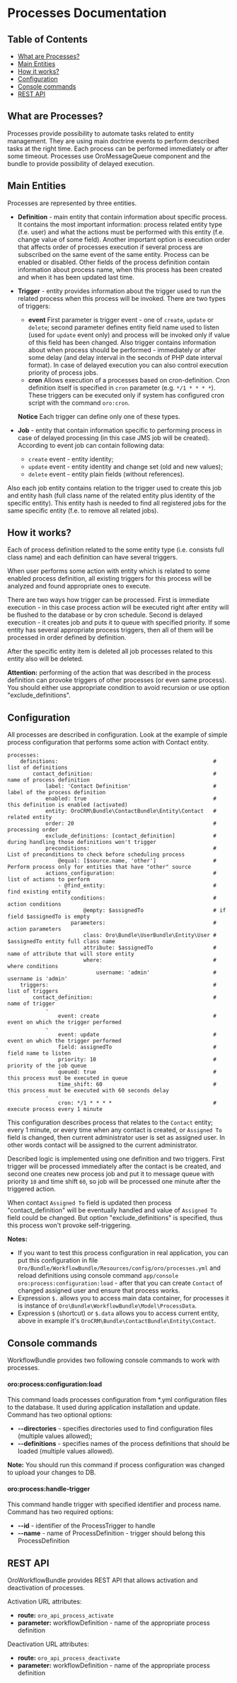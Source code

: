 Processes Documentation
==============================

Table of Contents
-----------------
 - [What are Processes?](#what-are-processes)
 - [Main Entities](#main-entities)
 - [How it works?](#how-it-works)
 - [Configuration](#configuration)
 - [Console commands](#console-commands)
 - [REST API](#rest-api)

What are Processes?
-------------------

Processes provide possibility to automate tasks related to entity management. They are using main doctrine events
to perform described tasks at the right time. Each process can be performed immediately or after some timeout.
Processes use OroMessageQueue component and the bundle to provide possibility of delayed execution.

Main Entities
-------------

Processes are represented by three entities.

* **Definition** - main entity that contain information about specific process. It contains the most important
information: process related entity type (f.e. user) and what the actions must be performed with this entity
(f.e. change value of some field). Another important option is execution order that affects order of processes
execution if several process are subscribed on the same event of the same entity. Process can be enabled or disabled.
Other fields of the process definition contain information about process name, when this process has been created and
when it has been updated last time.

* **Trigger** - entity provides information about the trigger used to run the related process when
this process will be invoked. 
There are two types of triggers:
    - **event**
    First parameter is trigger event - one of ``create``, ``update`` or ``delete``;
    second parameter defines entity field name used to listen (used for ``update`` event only) and  process will be 
    invoked only if value of this field has been changed. Also trigger contains information about when process
    should be performed - immediately or after some delay (and delay interval in the seconds of PHP date interval 
    format). In case of delayed execution you can also control execution priority of process jobs.
    - **cron**
    Allows execution of a processes based on cron-definition. Cron definition itself is specified in ``cron`` parameter
    (e.g. ``*/1 * * * *``). These triggers can be executed only if system has configured cron script with the command
    ``oro:cron``.

    **Notice**
    Each trigger can define only one of these types.

* **Job** - entity that contain information specific to performing process in case of delayed processing
(in this case JMS job will be created). According to event job can contain following data:
    - ``create`` event - entity identity;
    - ``update`` event - entity identity and change set (old and new values);
    - ``delete`` event - entity plain fields (without references).

Also each job entity contains relation to the trigger used to create this job and entity hash (full class name
of the related entity plus identity of the specific entity). This entity hash is needed to find all registered jobs
for the same specific entity (f.e. to remove all related jobs).

How it works?
-------------

Each of process definition related to the some entity type (i.e. consists full class name) and each definition
can have several triggers.

When user performs some action with entity which is related to some enabled process definition,
all existing triggers for this process will be analyzed and found appropriate ones to execute.

There are two ways how trigger can be processed. First is immediate execution - in this case process action will be
executed right after entity will be flushed to the database or by cron schedule. Second is delayed execution - it creates job and puts it
to queue with specified priority. If some entity has several appropriate process triggers, then all of them
will be processed in order defined by definition.

After the specific entity item is deleted all job processes related to this entity also will be deleted.

**Attention:** performing of the action that was described in the process definition can provoke triggers
of other processes (or even same process). You should either use appropriate condition to avoid recursion or use 
option "exclude_definitions".

Configuration
-------------

All processes are described in configuration. Look at the example of simple process configuration that performs
some action with Contact entity.

```
processes:
    definitions:                                                 # list of definitions
        contact_definition:                                      # name of process definition
            label: 'Contact Definition'                          # label of the process definition
            enabled: true                                        # this definition is enabled (activated)
            entity: OroCRM\Bundle\ContactBundle\Entity\Contact   # related entity
            order: 20                                            # processing order
            exclude_definitions: [contact_definition]            # during handling those definitions won't trigger
            preconditions:                                       # List of preconditions to check before scheduling process
                @equal: [$source.name, 'other']                  # Perform process only for entities that have "other" source
            actions_configuration:                               # list of actions to perform
                - @find_entity:                                  # find existing entity
                    conditions:                                  # action conditions
                        @empty: $assignedTo                      # if field $assignedTo is empty
                    parameters:                                  # action parameters
                        class: Oro\Bundle\UserBundle\Entity\User # $assignedTo entity full class name
                        attribute: $assignedTo                   # name of attribute that will store entity
                        where:                                   # where conditions
                            username: 'admin'                    # username is 'admin'
    triggers:                                                    # list of triggers
        contact_definition:                                      # name of trigger
            -
                event: create                                    # event on which the trigger performed
            -
                event: update                                    # event on which the trigger performed
                field: assignedTo                                # field name to listen
                priority: 10                                     # priority of the job queue
                queued: true                                     # this process must be executed in queue
                time_shift: 60                                   # this process must be executed with 60 seconds delay
            -
                cron: */1 * * * *                                # execute process every 1 minute
```

This configuration describes process that relates to the ``Contact`` entity; every 1 minute, or every time when any contact is
created, or ``Assigned To`` field is changed, then current administrator user is set as assigned user.
In other words contact will be assigned to the current administrator.

Described logic is implemented using one definition and two triggers.
First trigger will be processed immediately after the contact is be created, and second one creates new process job
and put it to message queue with priority  ``10`` and time shift ``60``, so job will be processed one minute after
the triggered action.

When contact ``Assigned To`` field is updated then process "contact_definition" will be eventually handled and 
value  of ``Assigned To`` field could be changed. But option "exclude_definitions" is specified, thus this process won't
provoke self-triggering.

**Notes:** 

 - If you want to test this process configuration in real application, you can put this configuration in file
``Oro/Bundle/WorkflowBundle/Resources/config/oro/processes.yml`` and reload definitions using console command
``app/console oro:process:configuration:load`` - after that you can create ``Contact`` of changed assigned user
and ensure that process works.
 - Expression `$.` allows you to access main data container, for processes it is instance of `Oro\Bundle\WorkflowBundle\Model\ProcessData`.
 - Expression `$` (shortcut) or `$.data` allows you to access current entity, above in example it's `OroCRM\Bundle\ContactBundle\Entity\Contact`.


Console commands
----------------

WorkflowBundle provides two following console commands to work with processes.

#### oro:process:configuration:load

This command loads processes configuration from *.yml configuration files to the database. It used
during application installation and update. Command has two optional options:

- **--directories** - specifies directories used to find configuration files (multiple values allowed);
- **--definitions** - specifies names of the process definitions that should be loaded (multiple values allowed).

**Note:** You should run this command if process configuration was changed to upload your changes to DB.

#### oro:process:handle-trigger

This command handle trigger with specified identifier and process name. Command has two required options:

- **--id** - identifier of the ProcessTrigger to handle
- **--name** - name of ProcessDefinition - trigger should belong this ProcessDefinition

REST API
--------

OroWorkflowBundle provides REST API that allows activation and deactivation of processes.

Activation URL attributes:
* **route:** ``oro_api_process_activate``
* **parameter:** workflowDefinition - name of the appropriate process definition

Deactivation URL attributes:
* **route:** ``oro_api_process_deactivate``
* **parameter:** workflowDefinition - name of the appropriate process definition
